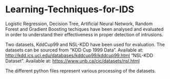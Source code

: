 # Learning-Techniques-for-IDS

Logistic Regression, Decision Tree, Artificial Neural Network, Random Forest and Gradient Boosting techiques have been analysed and evaluated in order to understand their effectiveness in proper detection of intrusions.

Two datasets, KddCup99 and NSL-KDD have been used for evaluation. 
The datasets can be sourced from 
“KDD Cup 1999 Data”. Available at: http://kdd.ics.uci.edu/databases/kddcup99/kddcup99.html
“NSL-KDD Dataset”. Available at: https://www.unb.ca/cic/datasets/nsl.html

The different python files represent various processing of the datasets.

